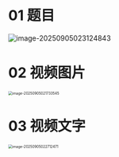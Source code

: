 # 01 题目

![image-20250905023124843](C:\Users\Administrator\AppData\Roaming\Typora\typora-user-images\image-20250905023124843.png)



# 02 视频图片

<img src="https://cvp.oss-cn-shanghai.aliyuncs.com/202509050217629.png" alt="image-20250905021733545" style="zoom:50%;" />

# 03 视频文字

<img src="https://cvp.oss-cn-shanghai.aliyuncs.com/202509050227568.png" alt="image-20250905022712471" style="zoom:50%;" />
